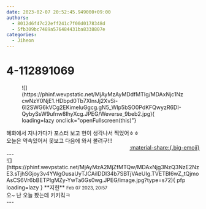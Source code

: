 ```yaml
---
date: 2023-02-07 20:52:45.949000+09:00
authors:
  - 8012d6f47c22eff241c7f00d0178348d
  - 5fb309bc7489a576484431ba8338807e
categories:
  - Jiheon
---
```


# 4-112891069

<div class="post-container" markdown="1">
<div class="content-container md-sidebar__scrollwrap" markdown="1">


<figure markdown="1">
![](https://phinf.wevpstatic.net/MjAyMzAyMDdfMTIg/MDAxNjc1NzcwNzY0NjE1.HDbpd0Tb7XlnrJj2XvSi-6I2SWG6kVCg2EKimeluGgcg.gN5_Wlp5bSO0PdKFQwyzR6DI-QybySsW9ufnw8lhyXcg.JPEG/Weverse_9beb2.jpg){ loading=lazy onclick="openFullscreen(this)"}
</figure>
혜화에서 지나가다가 포스터 보고 헌이 생각나서 찍었어ㅎㅎ<br>오늘은 약속있어서 못보고 다음에 와서 볼려구!!!

</div>
</div>

<div style="text-align: right;" markdown="1">
<a href="https://weverse.io/fromis9/fanpost/4-112891069" style="text-align: right;">:material-share:{.big-emoji}</a>
</div>
---

<div class="comments-container md-sidebar__scrollwrap" markdown="1">
<div class="comment" markdown="1">
<div class='id-container' markdown="1">
![](https://phinf.wevpstatic.net/MjAyMzA2MjZfMTQw/MDAxNjg3NzQ3NzE2NzE3.sTjhSGjoy3v4YWgOusaUyTJCAiIDDI34b7SBTjVAeUIg.TVETBI6wZ_tQjmoAsCS6Vr6bBETPlgMZy-YwTa6Gs0wg.JPEG/image.jpg?type=s72){ pfp loading=lazy }
**<span class="artist">지헌</span>** <small>Feb 07 2023, 20:57</small><br>
</div>
<div class='comment-body' markdown="1">
오~ 난 오늘 봤는데 키키킼ㅋ
</div>
</div>
</div>
---
